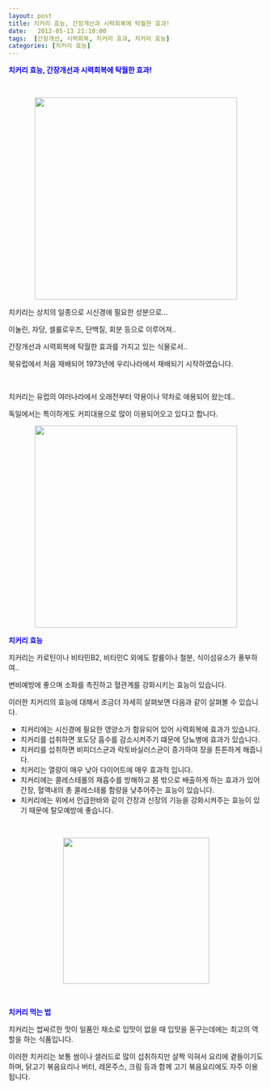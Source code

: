 ```yaml
---
layout: post
title: 치커리 효능, 간장개선과 시력회복에 탁월한 효과!
date:   2012-05-13 21:10:00
tags:  [간장개선, 시력회복, 치커리 효과, 치커리 효능]
categories: [치커리 효능]
---
```



<p><strong><span style="color: rgb(9, 0, 255);">치커리 효능, 간장개선과 시력회복에 탁월한 효과!</span></strong></p><p>&nbsp;</p><p style="text-align: center; clear: none; float: none;"><span class="imageblock" style="width: 400px; height: auto; display: inline-block; max-width: 100%;"><img width="400" height="300" style="height: auto; max-width: 100%;" src="https://t1.daumcdn.net/cfile/tistory/19594B384FB3962513" filename="치커리 효능.jpg" filemime="image/jpeg"></span></p><p><center>

 </center><p></p><p>치키리는 상치의 일종으로 시신경에 필요한 성분으로...</p><p>이눌린, 자당, 셀룰로우즈, 단백질, 회분 등으로 이루어져..</p><p>간장개선과 시력회복에 탁월한 효과를 가지고 있는 식물로서..</p><p>북유럽에서 처음 재배되어 1973년에 우리나라에서 재배되기 시작하였습니다.</p><p>&nbsp;</p><p>치커리는 유럽의 여러나라에서 오래전부터 약용이나 약차로 애용되어 왔는데..</p><p>독일에서는 특이하게도 커피대용으로 많이 이용되어오고 있다고 합니다.</p><p style="text-align: center; clear: none; float: none;"><span class="imageblock" style="width: 400px; height: auto; display: inline-block; max-width: 100%;"><img width="400" height="224" style="height: auto; max-width: 100%;" src="https://t1.daumcdn.net/cfile/tistory/1114DB494FB398A023" filename="etc_104.jpg" filemime="image/jpeg"></span></p><p><strong><span style="color: rgb(9, 0, 255);">치커리 효능</span></strong></p><p>치커리는 카로틴이나 비타민B2, 비타민C 외에도 칼륨이나 철분, 식이섬유소가 풍부하여..</p><p>변비예방에 좋으며 소화를 촉진하고 혈관계를 강화시키는 효능이 있습니다.</p><p>이러한 치커리의 효능에 대해서 조금더 자세히 살펴보면 다음과 같이 살펴볼 수 있습니다.</p><ul style="list-style-type: square;"><li>치커리에는 시신경에 필요한 영양소가 함유되어 있어 시력회복에 효과가 있습니다.</li><li>치커리를 섭취하면 포도당 흡수를 감소시켜주기 떄문에 당뇨병에 효과가 있습니다.</li><li>치커리를 섭취하면 비피더스균과 락토바실러스균이 증가하여 장을 튼튼하게 해줍니다.</li><li>치커리는 열량이 매우 낮아 다이어트에 매우 효과적 입니다.</li><li>치커리에는 콜레스테롤의 재흡수를 방해하고 몸 밖으로 배출하게 하는 효과가 있어 간장, 혈액내의 총 콜레스테롤 함량을 낮추어주는 효능이 있습니다.</li><li>치커리에는 위에서 언급한바와 같이 간장과 신장의 기능을 강화시켜주는 효능이 있기 때문에 탈모예방에 좋습니다.</li></ul><p>&nbsp;</p><p style="text-align: center; clear: none; float: none;"><span class="imageblock" style="width: 289px; height: auto; display: inline-block; max-width: 100%;"><img width="289" height="308" style="height: auto; max-width: 100%;" src="https://t1.daumcdn.net/cfile/tistory/184EF14A4FB398EC24" filename="치커리.jpg" filemime="image/jpeg"></span></p><p style="text-align: left; clear: none; float: none;">&nbsp;</p><p style="text-align: left; clear: none; float: none;"><strong><span style="color: rgb(9, 0, 255);">치커리 먹는 법</span></strong></p><p>치커리는&nbsp;쌉싸르한 맛이 일품인 채소로 입맛이 없을 때 입맛을 돋구는데에는 최고의 역할을 하는 식품입니다.</p><p>이러한 치커리는 보통 쌈이나 샐러드로 많이 섭취하지만 살짝 익혀서 요리에 곁들이기도 하며, 닭고기 볶음요리나 버터, 레몬주스, 크림 등과 함께 고기 볶음요리에도 자주 이용됩니다.</p><p>&nbsp;<br></p>